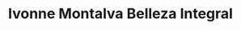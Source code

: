 ---
title: "Ivonne Montalva Belleza Integral"
url: /quilpue/ivonne-montalva-belleza-integral/
shop: cosméticos
---